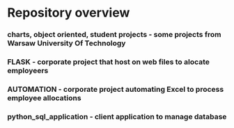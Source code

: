 # Repository overview

### charts, object oriented, student projects - some projects from Warsaw University Of Technology
### FLASK - corporate project that host on web files to alocate employeers
### AUTOMATION - corporate project automating Excel to process employee allocations
### python_sql_application - client application to manage database
